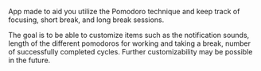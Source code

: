 App made to aid you utilize the Pomodoro technique and keep track of focusing, short break, and long break sessions.

The goal is to be able to customize items such as the notification sounds, length of the different pomodoros for working and taking a break, number of successfully completed cycles. Further customizability may be possible in the future.
